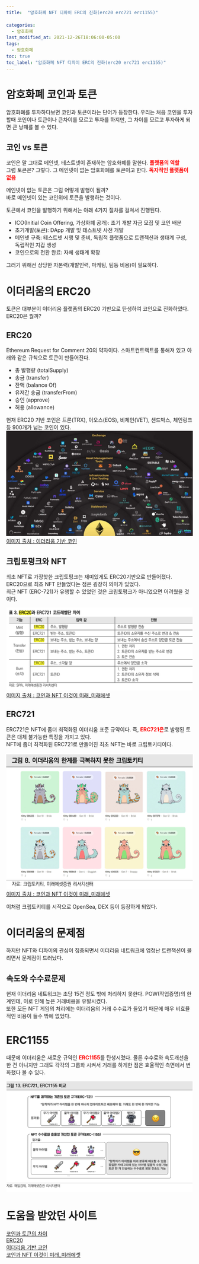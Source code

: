 ```yaml
---
title:  "암호화폐 NFT 디파이 ERC의 진화(erc20 erc721 erc1155)"

categories:
  - 암호화폐
last_modified_at: 2021-12-26T18:06:00-05:00
tags:
  - 암호화폐
toc: true
toc_label: "암호화폐 NFT 디파이 ERC의 진화(erc20 erc721 erc1155)"
---
```


# 암호화폐 코인과 토큰
암호화폐를 투자하다보면 코인과 토큰이라는 단어가 등장한다. 우리는 처음 코인을 투자할때 코인이나 토큰이나 큰차이를 모르고 투자를 하지만, 그 차이를 모르고 투자하게 되면 큰 낭패를 볼 수 있다.

## 코인 vs 토큰
코인은 말 그대로 메인넷, 테스트넷이 존재하는 암호화폐를 말한다. <span style="color:red">**플랫폼의 역할**</span> <br>
그럼 토큰은? 그렇다. 그 메인넷이 없는 암호화폐를 토큰이고 한다. <span style="color:red">**독자적인 플랫폼이 없음**</span> <br>

메인넷이 없는 토큰은 그럼 어떻게 발행이 될까? <br>
바로 메인넷이 있는 코인위에 토큰을 발행하는 것이다.

토큰에서 코인을 발행하기 위해서는 아래 4가지 절차를 걸쳐서 진행된다.

- ICO(Initial Coin Offering, 가상화폐 공개): 초기 개발 자금 모집 및 코인 배분
- 초기개발(토큰): DApp 개발 및 테스트넷 사전 개발
- 메인넷 구축: 테스트넷 시행 및 준비, 독립적 플랫폼으로 트랜젝션과 생태계 구성, 독립적인 지갑 생성
- 코인으로의 전환 완료: 자체 생태계 확장

그러기 위해선 상당한 자본력(개발인력, 마케팅, 팀등 비용)이 필요하다.

# 이더리움의 ERC20
토큰은 대부분이 이더리움 플랫폼의 ERC20 기반으로 탄생하여 코인으로 진화하였다. ERC20은 뭘까?

## ERC20
Ethereum Request for Comment 20의 약자이다. 스마트컨트랙트를 통해져 있고 아래와 같은 규칙으로 토큰이 만들어진다.
- 총 발행량 (totalSupply)
- 송금 (transfer)
- 잔액 (balance Of)
- 유저간 송금 (transferFrom)
- 승인 (approve)
- 허용 (allowance)

현재 ERC20 기반 코인은 트론(TRX), 이오스(EOS), 비체인(VET), 샌드박스, 체인링크 등 900개가 넘는 코인이 있다.
![Image Alt 텍스트](/assets/img/crypto/erc20.png) <br>
[이미지 출처 : 이더리움 기반 코인](https://mzqp0731.tistory.com/1057)


## 크립토펑크와 NFT
최초 NFT로 가장핫한 크립토펑크는 재미있게도 ERC20기반으로 만들어졌다.<br>
ERC20으로 최초 NFT 만들었다는 점은 굉장히 의미가 있었다. <br>
최근 NFT (ERC-721)가 유행할 수 있었던 것은 크립토펑크가 아니었으면 어려웠을 것이다. 

![Image Alt 텍스트](/assets/img/crypto/erc721.png) <br>
[이미지 출처 : 코인과 NFT 이것이 미래_미래에셋](https://securities.miraeasset.com/bbs/maildownload/2021120314230585_154)

## ERC721
ERC721은 NFT에 좀더 최적화된 이더리움 표준 규약이다. 즉, <span style="color:red">**ERC721은**</span>로 발행된 토큰은 대체 불가능한 특징을 가지고 있다. <br>
NFT에 좀더 최적화된 ERC721로 만들어진 최초 NFT는 바로 크립토키티이다. 

![Image Alt 텍스트](/assets/img/crypto/cryptokitty.png) <br>
[이미지 출처 : 코인과 NFT 이것이 미래_미래에셋](https://securities.miraeasset.com/bbs/maildownload/2021120314230585_154)

이처럼 크립토키티를 시작으로 OpenSea, DEX 등이 등장하게 되었다. <br>

# 이더리움의 문제점
하지만 NFT와 디파이의 관심이 집중되면서 이더리움 네트워크에 엄청난 트랜잭션이 몰리면서 문제점이 드러났다.<br>

## 속도와 수수료문제
현재 이더리움 네트워크는 초당 15건 정도 밖에 처리하지 못한다. POW(작업증명)의 한계인데, 이로 인해 높은 거래비용을 유발시켰다.<br>
또한 모든 NFT 게임의 처리에는 이더리움의 거래 수수료가 들었기 때문에 매우 비효율적인 비용이 들수 밖에 없었다.

# ERC1155
때문에 이더리움은 새로운 규약인 <span style="color:red">**ERC1155**</span>를 탄생시켰다. 물론 수수료와 속도개선을 한 건 아니지만 그래도 각각의 그룹화 시켜서 거래를 하게한 점은 효율적인 측면에서 변화했다 볼 수 있다.

![Image Alt 텍스트](/assets/img/crypto/erc1155.png) <br>

# 도움을 받았던 사이트
[코인과 토큰의 차이](https://rkzhfn.tistory.com/135) <br>
[ERC20](http://wiki.hash.kr/index.php/ERC-20)<br>
[이더리움 기반 코인](https://mzqp0731.tistory.com/1057)<br>
[코인과 NFT 이것이 미래_미래에셋](https://securities.miraeasset.com/bbs/maildownload/2021120314230585_154)
